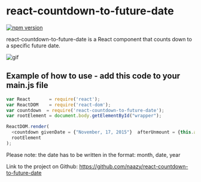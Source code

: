 # react-countdown-to-future-date

[![npm version](https://badge.fury.io/js/react-mouse-pointer-tools.svg)](https://badge.fury.io/js/react-mouse-pointer-tools)

react-countdown-to-future-date is a React component that counts down to a specific future date.

![gif](https://cloud.githubusercontent.com/assets/11833296/11092334/8549e41c-887a-11e5-9d71-0295ee1807c3.gif)

## Example of how to use - add this code to your main.js file

``` js
var React       = require('react');
var ReactDOM    = require('react-dom');
var countdown  = require('react-countdown-to-future-date');
var rootElement = document.body.getElementById("wrapper");

ReactDOM.render(
  <countdown givenDate = {"November, 17, 2015"}  afterUnmount = {this.afterUnmount}/>,
  rootElement
);
```

Please note: the date has to be written in the format: month, date, year

Link to the project on Github: https://github.com/naazy/react-countdown-to-future-date 
